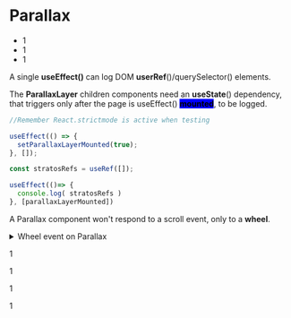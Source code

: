# Parallax

* 1
* 1
* 1

A single **useEffect()** can log DOM **userRef**()/querySelector() elements.&#x20;

The **ParallaxLayer** children components need an **useState**() dependency, that triggers only after the page is useEffect() <mark style="background-color:blue;">**mounted**</mark>, to be logged.

```jsx
//Remember React.strictmode is active when testing

useEffect(() => {
  setParallaxLayerMounted(true); 
}, []);

const stratosRefs = useRef([]);

useEffect(()=> {
  console.log( stratosRefs )
}, [parallaxLayerMounted])
```

A Parallax component won't respond to a scroll event, only to a **wheel**.

<details>

<summary>Wheel event on Parallax</summary>

On useRef() \<Parallax/>

```jsx
//We 100vh Parallax in case the Parallax doesn't adapt to the screen
const parallaxRef = useRef(); 

useEffect(()=> {
  window.addEventListener('wheel', handleWheelEvent);
}, [])

const handleWheelEvent = (index) => {
  const {container, current} = parallaxRef.current;
  const scrollpercent = 
    current / (container.current.scrollHeight - window.innerHeight)
  console.log(scrollpercent);
};

<div className="App">
  <Parallax pages={2} ref={parallaxRef} style={{ height: "100vh" }}>
    <ParallaxLayer offset={0}>
      <div ref={(ref) => (stratosRefs.current[0] = ref)}>
        <h1>This is the moment he became</h1>
      </div>
    </ParallaxLayer>
    ...
  </Parallax>
</div>
```

1

1

1

</details>

1

1

1

1
